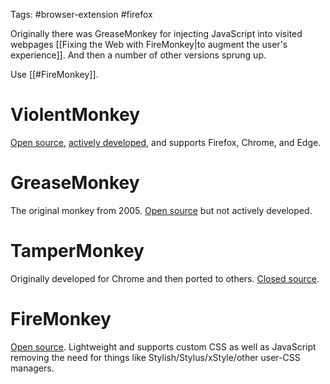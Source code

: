 Tags: #browser-extension #firefox

Originally there was GreaseMonkey for injecting JavaScript into visited webpages [[Fixing the Web with FireMonkey|to augment the user's experience]].  And then a number of other versions sprung up.

Use [[#FireMonkey]].

# ViolentMonkey
[Open source](https://violentmonkey.github.io/), [actively developed](https://github.com/violentmonkey/violentmonkey), and supports Firefox, Chrome, and Edge.

# GreaseMonkey
The original monkey from 2005.  [Open source](https://github.com/greasemonkey/greasemonkey) but not actively developed.  

# TamperMonkey
Originally developed for Chrome and then ported to others.  [Closed source](https://www.tampermonkey.net/index.php?ext=dhdg&browser=firefox).

# FireMonkey
[Open source](https://github.com/erosman/support).  Lightweight and supports custom CSS as well as JavaScript removing the need for things like Stylish/Stylus/xStyle/other user-CSS managers.